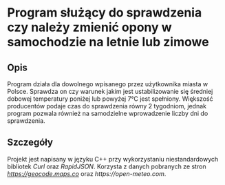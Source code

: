 # Program służący do sprawdzenia czy należy zmienić opony w samochodzie na letnie lub zimowe

## Opis
Program działa dla dowolnego wpisanego przez użytkownika miasta w Polsce. Sprawdza on czy warunek jakim jest ustabilizowanie się średniej dobowej temperatury poniżej lub powyżej 7°C jest spełniony. Większość producentów podaje czas do sprawdzenia równy 2 tygodniom, jednak program pozwala również na samodzielne wprowadzenie liczby dni do sprawdzenia. 

## Szczegóły
Projekt jest napisany w języku C++ przy wykorzystaniu niestandardowych bibliotek _Curl_ oraz _RapidJSON_. Korzysta z danych pobranych ze stron _https://geocode.maps.co_ oraz _https://open-meteo.com_.
